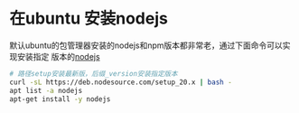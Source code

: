 # 在ubuntu 安装nodejs
默认ubuntu的包管理器安装的nodejs和npm版本都非常老，通过下面命令可以实现安装指定
版本的[nodejs](https://github.com/nodesource/distributions)
```bash
# 路径setup安装最新版，后缀_version安装指定版本
curl -sL https://deb.nodesource.com/setup_20.x | bash -
apt list -a nodejs
apt-get install -y nodejs
```
